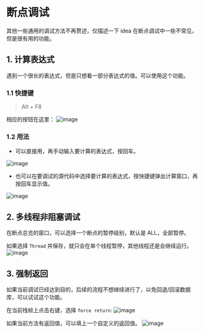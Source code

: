 # 断点调试
其他一些通用的调试方法不再赘述，仅描述一下 idea 在断点调试中一些不常见，但是很有用的功能。
## 1. 计算表达式
遇到一个很长的表达式，但是只想看一部分表达式的值。可以使用这个功能。

### 1.1 快捷键
> Alt + F8

相应的按钮在这里：
![image](https://user-images.githubusercontent.com/19852729/143399277-e7f05948-9df4-4237-890e-8be3e67eea73.png)

### 1.2 用法
* 可以直接用，再手动输入要计算的表达式，按回车。

![image](https://user-images.githubusercontent.com/19852729/143399583-bee81450-cb17-46a7-8d4d-cc8aec46a559.png)

* 也可以在要调试的源代码中选择要计算的表达式，按快捷键弹出计算窗口，再按回车显示值。

![image](https://user-images.githubusercontent.com/19852729/143399808-17620d4b-1912-46e7-ab95-fe55d3aa55d8.png)

## 2. 多线程非阻塞调试
在断点总览的窗口，可以选择一个断点的暂停级别，默认是 ALL，全部暂停。

如果选择 `Thread` 并保存，就只会在单个线程暂停，其他线程还是会继续运行。
![image](https://user-images.githubusercontent.com/19852729/143400578-85b33728-ad99-4505-ab45-c23fbd53d729.png)

## 3. 强制返回
如果当前调试已经达到目的，后续的流程不想继续进行了，以免回退/回滚数据库，可以试试这个功能。

在当前栈帧上点击右键，选择 `force return`:
![image](https://user-images.githubusercontent.com/19852729/143401480-d7c6d99c-1287-4802-b8ee-51b9a2661080.png)

如果当前方法有返回值，可以填上一个自定义的返回值。
![image](https://user-images.githubusercontent.com/19852729/143401970-78168eee-dbb3-4b0d-a9bb-2a1e269309e6.png)
